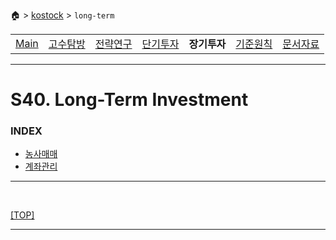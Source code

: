 🏠 > [kostock](../) > `long-term`

<table>
  <tr>
    <td><a href="../">Main</a></td>
    <td><a href="../s10_experts/" >고수탐방</a></td>
    <td><a href="../s20_research/" >전략연구</a></td>
    <td><a href="../s30_short-term/" >단기투자</a></td>
    <td><b href="../s40_long-term/" >장기투자</b></td>
    <td><a href="../s50_principles/" >기준원칙</a></td>
    <td><a href="../s90_database/" >문서자료</a></td>
  </tr>
</table>

---
# S40. Long-Term Investment

### INDEX
- [농사매매](./농사매매/)
- [계좌관리](./계좌관리/)

---

<br/>

[[TOP]](#index)

---
